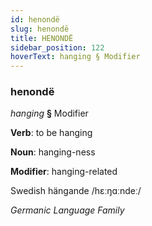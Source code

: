 ```yaml
---
id: henondë
slug: henondë
title: HENONDË
sidebar_position: 122
hoverText: hanging § Modifier
---
```


### henondë

*hanging* **§** Modifier

**Verb**: to be hanging

**Noun**: hanging-ness

**Modifier**: hanging-related

Swedish hängande /hɛːŋɑːndeː/

*Germanic Language Family*